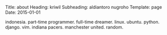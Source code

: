 Title: about
Heading: kriwil
Subheading: aldiantoro nugroho
Template: page
Date: 2015-01-01

indonesia. part-time programmer. full-time dreamer. linux. ubuntu. python.
django. vim. indiana pacers. manchester united. random.
